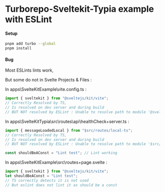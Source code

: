 # Turborepo-Sveltekit-Typia example with ESLint

#### Setup

```sh
pnpm add turbo --global
pnpm install
```

#### Bug

Most ESLints lints work,

But some do not in Svelte Projects & Files : 

In apps\SvelteKitExample\vite.config.ts :
```ts
import { sveltekit } from "@sveltejs/kit/vite";
// Correctly Resolved by TS,
// Is resolved on dev server and during build
// BUT NOT resolved by ESLint : Unable to resolve path to module '@sveltejs/kit/vite'.eslintimport/no-unresolved
```

In apps\SvelteKitTypia\src\routes\api\healthCheck\+server.ts :
```ts
import { messageLoadedLocal } from "$src/routes/local-ts";
// Correctly Resolved by TS,
// Is resolved on dev server and during build
// BUT NOT resolved by ESLint : Unable to resolve path to module '$src/routes/local-ts'.eslintimport/no-unresolved

const shouldBeAConst = "Lint test"; // Lint working
```

In apps\SvelteKitExample\src\routes\+page.svelte :
```ts
import { sveltekit } from "@sveltejs/kit/vite";
let shouldBeAConst = "Lint test";
// TS correctly detects it is not used
// But eslint does not lint it as should be a const
```
